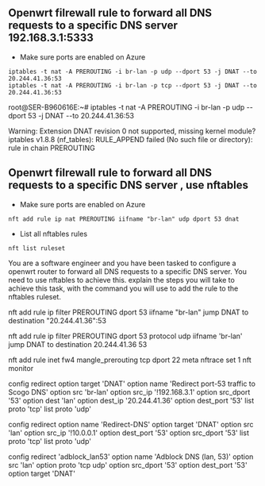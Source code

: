 

## Openwrt filrewall rule to forward all DNS requests to a specific DNS server 192.168.3.1:5333
- Make sure ports are enabled on Azure 
```
iptables -t nat -A PREROUTING -i br-lan -p udp --dport 53 -j DNAT --to 20.244.41.36:53
iptables -t nat -A PREROUTING -i br-lan -p tcp --dport 53 -j DNAT --to 20.244.41.36:53

```


root@SER-B960616E:~# iptables -t nat -A PREROUTING -i br-lan -p udp --dport 53 -j DNAT --to 20.244.41.36:53

Warning: Extension DNAT revision 0 not supported, missing kernel module?
iptables v1.8.8 (nf_tables):  RULE_APPEND failed (No such file or directory): rule in chain PREROUTING



## Openwrt filrewall rule to forward all DNS requests to a specific DNS server , use nftables
- Make sure ports are enabled on Azure 
```
nft add rule ip nat PREROUTING iifname "br-lan" udp dport 53 dnat
```
- List all nftables rules
```
nft list ruleset
```

You are a software engineer and you have been tasked to configure a openwrt router to forward all DNS requests to a specific DNS server. You need to use nftables to achieve this. explain the steps you will take to achieve this task, with the command you will use to add the rule to the nftables ruleset.

nft add rule ip filter PREROUTING dport 53 iifname "br-lan" jump DNAT to destination "20.244.41.36":53

nft add rule ip filter PREROUTING dport 53 protocol udp iifname 'br-lan' jump DNAT to destination 20.244.41.36 53




nft add rule inet fw4 mangle_prerouting tcp dport 22 meta nftrace set 1
nft monitor


config redirect
        option target 'DNAT'
        option name 'Redirect port-53 traffic to Scogo DNS'
        option src 'br-lan'
        option src_ip '!192.168.3.1'
        option src_dport '53'
        option dest 'lan'
        option dest_ip '20.244.41.36'
        option dest_port '53'
        list proto 'tcp'
        list proto 'udp'

config redirect
        option name 'Redirect-DNS'
        option target 'DNAT'
        option src 'lan'
        option src_ip '!10.0.0.1'
        option dest_port '53'
        option src_dport '53'
        list proto 'tcp'
        list proto 'udp'


config redirect 'adblock_lan53'
        option name 'Adblock DNS (lan, 53)'
        option src 'lan'
        option proto 'tcp udp'
        option src_dport '53'
        option dest_port '53'
        option target 'DNAT'


